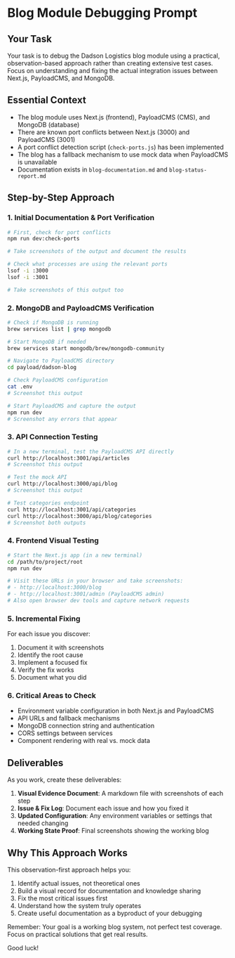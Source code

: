 # Blog Module Debugging Prompt

## Your Task

Your task is to debug the Dadson Logistics blog module using a practical, observation-based approach rather than creating extensive test cases. Focus on understanding and fixing the actual integration issues between Next.js, PayloadCMS, and MongoDB.

## Essential Context

- The blog module uses Next.js (frontend), PayloadCMS (CMS), and MongoDB (database)
- There are known port conflicts between Next.js (3000) and PayloadCMS (3001)
- A port conflict detection script (`check-ports.js`) has been implemented
- The blog has a fallback mechanism to use mock data when PayloadCMS is unavailable
- Documentation exists in `blog-documentation.md` and `blog-status-report.md`

## Step-by-Step Approach

### 1. Initial Documentation & Port Verification

```bash
# First, check for port conflicts
npm run dev:check-ports

# Take screenshots of the output and document the results

# Check what processes are using the relevant ports
lsof -i :3000
lsof -i :3001

# Take screenshots of this output too
```

### 2. MongoDB and PayloadCMS Verification

```bash
# Check if MongoDB is running
brew services list | grep mongodb

# Start MongoDB if needed
brew services start mongodb/brew/mongodb-community

# Navigate to PayloadCMS directory
cd payload/dadson-blog

# Check PayloadCMS configuration
cat .env
# Screenshot this output

# Start PayloadCMS and capture the output
npm run dev
# Screenshot any errors that appear
```

### 3. API Connection Testing

```bash
# In a new terminal, test the PayloadCMS API directly
curl http://localhost:3001/api/articles
# Screenshot this output

# Test the mock API
curl http://localhost:3000/api/blog
# Screenshot this output

# Test categories endpoint
curl http://localhost:3001/api/categories
curl http://localhost:3000/api/blog/categories
# Screenshot both outputs
```

### 4. Frontend Visual Testing

```bash
# Start the Next.js app (in a new terminal)
cd /path/to/project/root
npm run dev

# Visit these URLs in your browser and take screenshots:
# - http://localhost:3000/blog
# - http://localhost:3001/admin (PayloadCMS admin)
# Also open browser dev tools and capture network requests
```

### 5. Incremental Fixing

For each issue you discover:

1. Document it with screenshots
2. Identify the root cause
3. Implement a focused fix
4. Verify the fix works
5. Document what you did

### 6. Critical Areas to Check

- Environment variable configuration in both Next.js and PayloadCMS
- API URLs and fallback mechanisms
- MongoDB connection string and authentication
- CORS settings between services
- Component rendering with real vs. mock data

## Deliverables

As you work, create these deliverables:

1. **Visual Evidence Document**: A markdown file with screenshots of each step
2. **Issue & Fix Log**: Document each issue and how you fixed it
3. **Updated Configuration**: Any environment variables or settings that needed changing
4. **Working State Proof**: Final screenshots showing the working blog

## Why This Approach Works

This observation-first approach helps you:

1. Identify actual issues, not theoretical ones
2. Build a visual record for documentation and knowledge sharing
3. Fix the most critical issues first
4. Understand how the system truly operates
5. Create useful documentation as a byproduct of your debugging

Remember: Your goal is a working blog system, not perfect test coverage. Focus on practical solutions that get real results.

Good luck! 